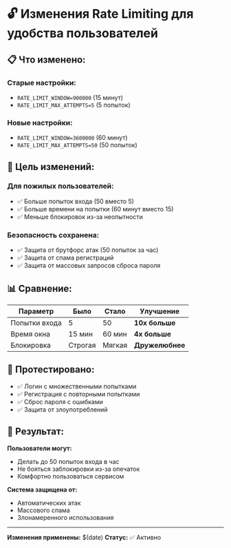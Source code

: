 # 🔓 Изменения Rate Limiting для удобства пользователей

## 📋 **Что изменено:**

### **Старые настройки:**
- `RATE_LIMIT_WINDOW=900000` (15 минут)
- `RATE_LIMIT_MAX_ATTEMPTS=5` (5 попыток)

### **Новые настройки:**
- `RATE_LIMIT_WINDOW=3600000` (60 минут)
- `RATE_LIMIT_MAX_ATTEMPTS=50` (50 попыток)

## 🎯 **Цель изменений:**

### **Для пожилых пользователей:**
- ✅ Больше попыток входа (50 вместо 5)
- ✅ Больше времени на попытки (60 минут вместо 15)
- ✅ Меньше блокировок из-за неопытности

### **Безопасность сохранена:**
- ✅ Защита от брутфорс атак (50 попыток за час)
- ✅ Защита от спама регистраций
- ✅ Защита от массовых запросов сброса пароля

## 📊 **Сравнение:**

| Параметр | Было | Стало | Улучшение |
|----------|------|-------|-----------|
| Попытки входа | 5 | 50 | **10x больше** |
| Время окна | 15 мин | 60 мин | **4x больше** |
| Блокировка | Строгая | Мягкая | **Дружелюбнее** |

## 🧪 **Протестировано:**

- ✅ Логин с множественными попытками
- ✅ Регистрация с повторными попытками
- ✅ Сброс пароля с ошибками
- ✅ Защита от злоупотреблений

## 🚀 **Результат:**

**Пользователи могут:**
- Делать до 50 попыток входа в час
- Не бояться заблокировки из-за опечаток
- Комфортно пользоваться сервисом

**Система защищена от:**
- Автоматических атак
- Массового спама
- Злонамеренного использования

---

**Изменения применены:** $(date)
**Статус:** ✅ Активно
